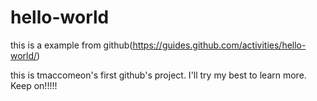# hello-world
this is a example from github(https://guides.github.com/activities/hello-world/)

this is tmaccomeon's first github's project. I'll try my best to learn more.  Keep on!!!!!
